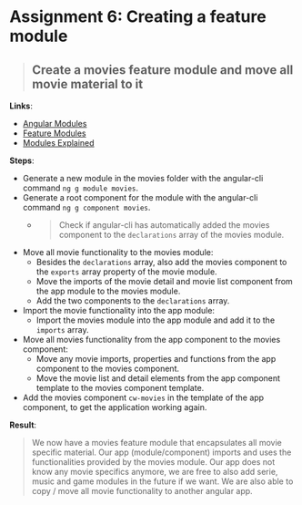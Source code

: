 Assignment 6: Creating a feature module
==============================================

> ## Create a movies feature module and move all movie material to it 

**Links**:
- [Angular Modules](https://angular.io/docs/ts/latest/guide/ngmodule.html)
- [Feature Modules](https://angular-2-training-book.rangle.io/handout/modules/feature-modules.html)
- [Modules Explained](http://blog.angular-university.io/angular2-ngmodule/)

**Steps**:
- Generate a new module in the movies folder with the angular-cli command `ng g module movies`.
- Generate a root component for the module with the angular-cli command `ng g component movies`.
  - > Check if angular-cli has automatically added the movies component to the `declarations` array of the movies module.
- Move all movie functionality to the movies module:
  - Besides the `declarations` array, also add the movies component to the `exports` array property of the movie module.
  - Move the imports of the movie detail and movie list component from the app module to the movies module.
  - Add the two components to the `declarations` array.
- Import the movie functionality into the app module:
  - Import the movies module into the app module and add it to the `imports` array.
- Move all movies functionality from the app component to the movies component:
  - Move any movie imports, properties and functions from the app component to the movies component.
  - Move the movie list and detail elements from the app component template to the movies component template.
- Add the movies component `cw-movies` in the template of the app component, to get the application working again.

**Result**:
> We now have a movies feature module that encapsulates all movie specific material.
> Our app (module/component) imports and uses the functionalities provided by the movies module.
> Our app does not know any movie specifics anymore, we are free to also add serie, music and game modules in the future if we want. We are also able to copy / move all movie functionality to another angular app.
